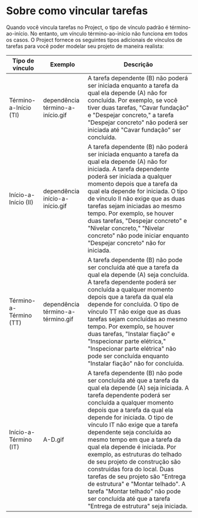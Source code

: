 # Sobre como vincular tarefas
Quando você vincula tarefas no Project, o tipo de vínculo padrão é término-ao-início. No entanto, um vínculo término-ao-início não funciona em todos os casos. O Project fornece os seguintes tipos adicionais de vínculos de tarefas para você poder modelar seu projeto de maneira realista:


| Tipo de vínculo       | Exemplo        |         Descrição                   |
| ----------------      |---------       |      -----------                    |
|Término-a-Início (TI)  | dependência término-a-início.gif | A tarefa dependente (B) não poderá ser iniciada enquanto a tarefa da qual ela depende (A) não for concluída.         Por exemplo, se você tiver duas tarefas, "Cavar fundação" e "Despejar concreto," a tarefa "Despejar concreto" não poderá ser iniciada até "Cavar fundação" ser concluída. |
|Início-a-Início (II) | dependência início-a-início.gif |A tarefa dependente (B) não poderá ser iniciada enquanto a tarefa da qual ela depende (A) não for iniciada. A tarefa dependente poderá ser iniciada a qualquer momento depois que a tarefa da qual ela depende for iniciada. O tipo de vínculo II não exige que as duas tarefas sejam iniciadas ao mesmo tempo. Por exemplo, se houver duas tarefas, "Despejar concreto" e "Nivelar concreto," "Nivelar concreto" não pode iniciar enquanto "Despejar concreto" não for iniciada. |
| Término-a-Término (TT) | dependência término-a-término.gif | A tarefa dependente (B) não pode ser concluída até que a tarefa da qual ela depende (A) seja concluída. A tarefa dependente poderá ser concluída a qualquer momento depois que a tarefa da qual ela depende for concluída. O tipo de vínculo TT não exige que as duas tarefas sejam concluídas ao mesmo tempo. Por exemplo, se houver duas tarefas, "Instalar fiação" e "Inspecionar parte elétrica," "Inspecionar parte elétrica" não pode ser concluída enquanto "Instalar fiação" não for concluída. |
| Início-a-Término (IT) | A-D.gif | A tarefa dependente (B) não pode ser concluída até que a tarefa da qual ela depende (A) seja iniciada. A tarefa dependente poderá ser concluída a qualquer momento depois que a tarefa da qual ela depende for iniciada. O tipo de vínculo IT não exige que a tarefa dependente seja concluída ao mesmo tempo em que a tarefa da qual ela depende é iniciada. Por exemplo, as estruturas do telhado de seu projeto de construção são construídas fora do local. Duas tarefas de seu projeto são "Entrega de estrutura" e "Montar telhado". A tarefa "Montar telhado" não pode ser concluída até que a tarefa "Entrega de estrutura" seja iniciada. |